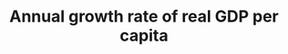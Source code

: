 ---
actual_indicator_available: Annual growth rate of per capita GDP in chained 2009 dollars
actual_indicator_available_description: Year-over-year percentage change in chained
  (2009) dollar Gross Domestic Product per capita
data_geocode_regex: .*
data_non_statistical: false
data_show_map: true
date_metadata_updated: '2017-10-20'
date_of_national_source_publication: 8/2017
goal_meta_link: http://unstats.un.org/sdgs/files/metadata-compilation/Metadata-Goal-8.pdf
graph: longitudinal
graph_negative: true
graph_title: US annual growth rate of per capita GDP in chained 2009 US dollars
graph_type: line
has_metadata: false
indicator: 8.1.1
indicator_name: Annual growth rate of real GDP per capita
indicator_sort_order: 08.01.01
indicator_variable: pct_agr_rgdppcap
layout: indicator
periodicity: Annual
permalink: /8-1-1/
published: true
reporting_status: complete
scheduled_update_by_national_source: 10/2017
sdg_goal: 8
source_active_1: true
source_agency_staff_email_1: Andrew.Craig@bea.gov
source_agency_staff_name_1: Andrew Craig
source_agency_survey_dataset_1: Selected Per Capita Product and Income Series in Current
  and Chained Dollars
source_notes_1: null
source_title_1: null
source_url_1: http://www.bea.gov/iTable/iTableHtml.cfm?reqid=9&step=3&isuri=1&903=264
target: Sustain per capita economic growth in accordance with national circumstances
  and, in particular, at least 7 per cent gross domestic product growth per annum
  in the least developed countries.
target_id: '8.1'
time_period: 2000 - 2016
title: Annual growth rate of real GDP per capita
un_custodial_agency: 'UNSD (Partnering Agencies: World Bank)'
un_designated_tier: '1'
unit_of_measure: Percentage change
us_method_of_computation: Difference between current year GDP per capita and previous
  year GDP per capita divided by previous year GDP per capita
variable_description: null
variable_notes: null
---